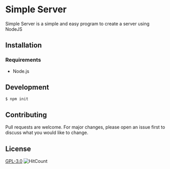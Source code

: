 # Simple Server

Simple Server is a simple and easy program to create a server using NodeJS

## Installation

### Requirements
* Node.js

## Development
```
$ npm init
```

## Contributing
Pull requests are welcome. For major changes, please open an issue first to discuss what you would like to change.

## License
[GPL-3.0](https://choosealicense.com/licenses/gpl-3.0/) ![HitCount](http://hits.dwyl.com/{marwari}/{NodeJs-Projects}.svg)